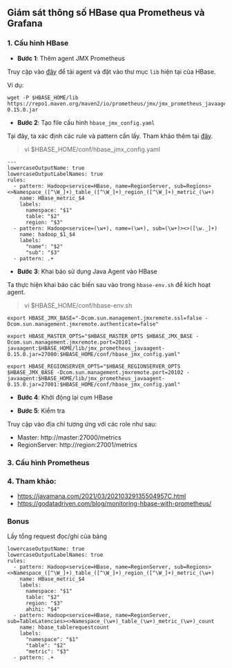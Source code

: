 ## Giám sát thông số HBase qua Prometheus và Grafana

### 1. Cấu hình HBase

- **Bước 1**: Thêm agent JMX Prometheus 

Truy cập vào [đây](https://mvnrepository.com/artifact/io.prometheus.jmx/jmx_prometheus_javaagent/0.15.0) để tải agent và đặt vào thư mục `lib` hiện tại của HBase.

Ví dụ:

```
wget -P $HBASE_HOME/lib https://repo1.maven.org/maven2/io/prometheus/jmx/jmx_prometheus_javaagent/0.15.0/jmx_prometheus_javaagent-0.15.0.jar
```

- **Bước 2**: Tạo file cấu hình `hbase_jmx_config.yaml`

Tại đây, ta xác định các rule và pattern cần lấy. Tham khảo thêm tại [đây](https://github.com/prometheus/jmx_exporter).

> vi $HBASE_HOME/conf/hbase_jmx_config.yaml

```
---
lowercaseOutputName: true
lowercaseOutputLabelNames: true
rules:
  - pattern: Hadoop<service=HBase, name=RegionServer, sub=Regions><>Namespace_([^\W_]+)_table_([^\W_]+)_region_([^\W_]+)_metric_(\w+)
    name: HBase_metric_$4
    labels:
      namespace: "$1"
      table: "$2"
      region: "$3"
  - pattern: Hadoop<service=(\w+), name=(\w+), sub=(\w+)><>([\w._]+)
    name: hadoop_$1_$4
    labels:
      "name": "$2"
      "sub": "$3"
  - pattern: .+
```

- **Bước 3**: Khai báo sử dụng Java Agent vào HBase

Ta thực hiện khai báo các biến sau vào trong `hbase-env.sh` để kích hoạt agent.

> vi $HBASE_HOME/conf/hbase-env.sh

```
export HBASE_JMX_BASE="-Dcom.sun.management.jmxremote.ssl=false -Dcom.sun.management.jmxremote.authenticate=false"

export HBASE_MASTER_OPTS="$HBASE_MASTER_OPTS $HBASE_JMX_BASE -Dcom.sun.management.jmxremote.port=20101 -javaagent:$HBASE_HOME/lib/jmx_prometheus_javaagent-0.15.0.jar=27000:$HBASE_HOME/conf/hbase_jmx_config.yaml"

export HBASE_REGIONSERVER_OPTS="$HBASE_REGIONSERVER_OPTS $HBASE_JMX_BASE -Dcom.sun.management.jmxremote.port=20102 -javaagent:$HBASE_HOME/lib/jmx_prometheus_javaagent-0.15.0.jar=27001:$HBASE_HOME/conf/hbase_jmx_config.yaml"
```

- **Bước 4**: Khởi động lại cụm HBase

- **Bước 5**: Kiểm tra

Truy cập vào địa chỉ tương ứng với các role như sau:
- Master: http://master:27000/metrics
- RegionServer: http://region:27001/metrics

### 3. Cấu hình Prometheus

### 4. Tham khảo:
- https://javamana.com/2021/03/20210329135504957C.html
- https://godatadriven.com/blog/monitoring-hbase-with-prometheus/


### Bonus

Lấy tổng request đọc/ghi của bảng

```
lowercaseOutputName: true
lowercaseOutputLabelNames: true
rules:
  - pattern: Hadoop<service=HBase, name=RegionServer, sub=Regions><>Namespace_([^\W_]+)_table_([^\W_]+)_region_([^\W_]+)_metric_(\w+)
    name: HBase_metric_$4
    labels:
      namespace: "$1"
      table: "$2"
      region: "$3"
      ahihi: "$4"
  - pattern: Hadoop<service=HBase, name=RegionServer, sub=TableLatencies><>Namespace_(\w+)_table_(\w+)_metric_(\w+)_count
    name: hbase_tablerequestcount
    labels:
      "namespace": "$1"
      "table": "$2"
      "metric": "$3"
  - pattern: .+
```
